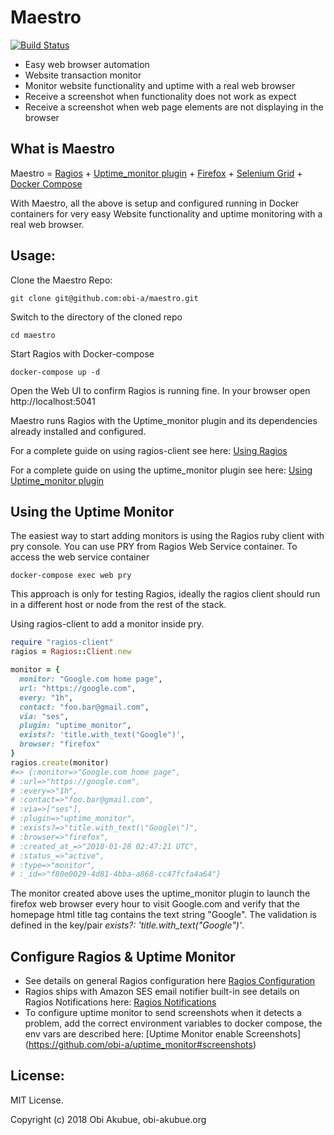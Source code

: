 # Maestro

[![Build Status](https://travis-ci.org/obi-a/maestro.svg?branch=master)](https://travis-ci.org/obi-a/maestro)

* Easy web browser automation
* Website transaction monitor
* Monitor website functionality and uptime with a real web browser
* Receive a screenshot when functionality does not work as expect
* Receive a screenshot when web page elements are not displaying in the browser

## What is Maestro
Maestro = [Ragios](https://github.com/obi-a/ragios) + [Uptime_monitor plugin](https://github.com/obi-a/uptime_monitor) + [Firefox](https://en.wikipedia.org/wiki/Firefox) + [Selenium Grid](http://www.seleniumhq.org/docs/07_selenium_grid.jsp) + [Docker Compose](https://docs.docker.com/compose/)

With Maestro, all the above is setup and configured running in Docker containers for very easy Website functionality and uptime monitoring with a real web browser.

## Usage:

Clone the Maestro Repo:
```
git clone git@github.com:obi-a/maestro.git
```
Switch to the directory of the cloned repo
```
cd maestro
```
Start Ragios with Docker-compose
```
docker-compose up -d
```
Open the Web UI to confirm Ragios is running fine. In your browser open http://localhost:5041

Maestro runs Ragios with the Uptime_monitor plugin and its dependencies already installed and configured. 

For a complete guide on using ragios-client see here: [Using Ragios](http://www.whisperservers.com/ragios/ragios-saint-ruby/using-ragios/)

For a complete guide on using the uptime_monitor plugin see here: [Using Uptime_monitor plugin](https://github.com/obi-a/uptime_monitor/blob/master/README.md#usage)


## Using the Uptime Monitor
The easiest way to start adding monitors is using the Ragios ruby client with pry console. You can use PRY from Ragios Web Service container. 
To access the web service container
```
docker-compose exec web pry
```
This approach is only for testing Ragios, ideally the ragios client should run in a different host or node from the rest of the stack.

Using ragios-client to add a monitor inside pry.
```ruby
require "ragios-client"
ragios = Ragios::Client.new

monitor = {
  monitor: "Google.com home page",
  url: "https://google.com",
  every: "1h",
  contact: "foo.bar@gmail.com",
  via: "ses",
  plugin: "uptime_monitor",
  exists?: 'title.with_text("Google")',
  browser: "firefox"
}
ragios.create(monitor)
#=> {:monitor=>"Google.com home page",
# :url=>"https://google.com",
# :every=>"1h",
# :contact=>"foo.bar@gmail.com",
# :via=>["ses"],
# :plugin=>"uptime_monitor",
# :exists?=>"title.with_text(\"Google\")",
# :browser=>"firefox",
# :created_at_=>"2018-01-28 02:47:21 UTC",
# :status_=>"active",
# :type=>"monitor",
# :_id=>"f80e0029-4d81-4bba-a868-cc47fcfa4a64"}
```
The monitor created above uses the uptime_monitor plugin to launch the firefox web browser every hour to visit Google.com and verify that the homepage html title tag contains the text string "Google". The validation is defined in the key/pair *exists?: 'title.with_text("Google")'*.


## Configure Ragios & Uptime Monitor
- See details on general Ragios configuration here [Ragios Configuration](http://www.whisperservers.com/ragios/configuration/)
- Ragios ships with Amazon SES email notifier built-in see details on Ragios Notifications here: [Ragios Notifications](http://www.whisperservers.com/ragios/ragios-saint-ruby/notifications/)
- To configure uptime monitor to send screenshots when it detects a problem, add the correct environment variables to docker compose, the env vars are described here: [Uptime Monitor enable Screenshots] (https://github.com/obi-a/uptime_monitor#screenshots)

## License:
MIT License.

Copyright (c) 2018 Obi Akubue, obi-akubue.org
